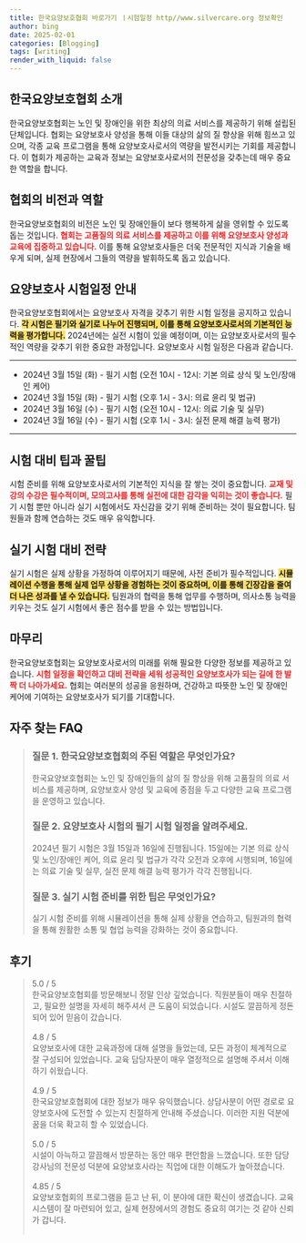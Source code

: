 ```yaml
---
title: 한국요양보호협회 바로가기 ㅣ시험일정 http//www.silvercare.org 정보확인
author: bing
date: 2025-02-01
categories: [Blogging]
tags: [writing]
render_with_liquid: false
---
```



<h2 id='한국요양보호협회 소개'>한국요양보호협회 소개</h2>

<p>한국요양보호협회는 노인 및 장애인을 위한 최상의 의료 서비스를 제공하기 위해 설립된 단체입니다. 협회는 요양보호사 양성을 통해 이들 대상의 삶의 질 향상을 위해 힘쓰고 있으며, 각종 교육 프로그램을 통해 요양보호사로서의 역량을 발전시키는 기회를 제공합니다. 이 협회가 제공하는 교육과 정보는 요양보호사로서의 전문성을 갖추는데 매우 중요한 역할을 합니다. </p>

<h2 id='협회의 비전과 역할'>협회의 비전과 역할</h2>

<p>한국요양보호협회의 비전은 노인 및 장애인들이 보다 행복하게 삶을 영위할 수 있도록 돕는 것입니다. <b><span style="color: #ee2323;">협회는 고품질의 의료 서비스를 제공하고 이를 위해 요양보호사 양성과 교육에 집중하고 있습니다.</span></b> 이를 통해 요양보호사들은 더욱 전문적인 지식과 기술을 배우게 되며, 실제 현장에서 그들의 역량을 발휘하도록 돕고 있습니다.</p>

<h2 id='요양보호사 시험일정 안내'>요양보호사 시험일정 안내</h2>

<p>한국요양보호협회에서는 요양보호사 자격을 갖추기 위한 시험 일정을 공지하고 있습니다. <b><span style="background-color: #ffe066;">각 시험은 필기와 실기로 나누어 진행되며, 이를 통해 요양보호사로서의 기본적인 능력을 평가합니다.</span></b> 2024년에는 실전 시험이 있을 예정이며, 이는 요양보호사로서의 필수적인 역량을 갖추기 위한 중요한 과정입니다. 요양보호사 시험 일정은 다음과 같습니다.</p>

<hr />

<ul>
    <li>2024년 3월 15일 (화) - 필기 시험 (오전 10시 - 12시: 기본 의료 상식 및 노인/장애인 케어)</li>
    <li>2024년 3월 15일 (화) - 필기 시험 (오후 1시 - 3시: 의료 윤리 및 법규)</li>
    <li>2024년 3월 16일 (수) - 필기 시험 (오전 10시 - 12시: 의료 기술 및 실무)</li>
    <li>2024년 3월 16일 (수) - 필기 시험 (오후 1시 - 3시: 실전 문제 해결 능력 평가)</li>
</ul>

<hr />

<h2 id='시험 대비 팁과 꿀팁'>시험 대비 팁과 꿀팁</h2>

<p>시험 준비를 위해 요양보호사로서의 기본적인 지식을 잘 쌓는 것이 중요합니다. <b><span style="color: #ee2323;">교재 및 강의 수강은 필수적이며, 모의고사를 통해 실전에 대한 감각을 익히는 것이 좋습니다.</span></b> 필기 시험 뿐만 아니라 실기 시험에서도 자신감을 갖기 위해 준비하는 것이 필요합니다. 팀원들과 함께 연습하는 것도 매우 유익합니다.</p>

<h2 id='실기 시험 대비 전략'>실기 시험 대비 전략</h2>

<p>실기 시험은 실제 상황을 가정하여 이루어지기 때문에, 사전 준비가 필수적입니다. <b><span style="background-color: #ffe066;">시뮬레이션 수행을 통해 실제 업무 상황을 경험하는 것이 중요하며, 이를 통해 긴장감을 줄여 더 나은 성과를 낼 수 있습니다.</span></b> 팀원과의 협력을 통해 업무를 수행하며, 의사소통 능력을 키우는 것도 실기 시험에서 좋은 점수를 받을 수 있는 방법입니다.</p>

<h2 id='마무리'>마무리</h2>

<p>한국요양보호협회는 요양보호사로서의 미래를 위해 필요한 다양한 정보를 제공하고 있습니다. <b><span style="color: #ee2323;">시험 일정을 확인하고 대비 전략을 세워 성공적인 요양보호사가 되는 길에 한 발짝 더 나아가세요.</span></b> 협회는 여러분의 성공을 응원하며, 건강하고 따뜻한 노인 및 장애인 케어에 기여하는 요양보호사가 되기를 기대합니다.</p>


<h2 id='자주_찾는_FAQ'>자주 찾는 FAQ</h2>
<div itemscope="" itemtype="https://schema.org/FAQPage"> 
<blockquote> 
<div itemscope="" itemprop="mainEntity" itemtype="https://schema.org/Question"> 
<h3 itemprop="name">질문 1. 한국요양보호협회의 주된 역할은 무엇인가요?</h3> 
<div itemscope="" itemprop="acceptedAnswer" itemtype="https://schema.org/Answer"> 
<span itemprop="text"> 
<p>한국요양보호협회는 노인 및 장애인들의 삶의 질 향상을 위해 고품질의 의료 서비스를 제공하며, 요양보호사 양성 및 교육에 중점을 두고 다양한 교육 프로그램을 운영하고 있습니다.</p> 
</span> 
</div> 
</div> 

<div itemscope="" itemprop="mainEntity" itemtype="https://schema.org/Question"> 
<h3 itemprop="name">질문 2. 요양보호사 시험의 필기 시험 일정을 알려주세요.</h3> 
<div itemscope="" itemprop="acceptedAnswer" itemtype="https://schema.org/Answer"> 
<span itemprop="text"> 
<p>2024년 필기 시험은 3월 15일과 16일에 진행됩니다. 15일에는 기본 의료 상식 및 노인/장애인 케어, 의료 윤리 및 법규가 각각 오전과 오후에 시행되며, 16일에는 의료 기술 및 실무, 실전 문제 해결 능력 평가가 각각 진행됩니다.</p> 
</span> 
</div> 
</div> 

<div itemscope="" itemprop="mainEntity" itemtype="https://schema.org/Question"> 
<h3 itemprop="name">질문 3. 실기 시험 준비를 위한 팁은 무엇인가요?</h3> 
<div itemscope="" itemprop="acceptedAnswer" itemtype="https://schema.org/Answer"> 
<span itemprop="text"> 
<p>실기 시험 준비를 위해 시뮬레이션을 통해 실제 상황을 연습하고, 팀원과의 협력을 통해 원활한 소통 및 협업 능력을 강화하는 것이 중요합니다.</p> 
</span> 
</div> 
</div> 
</blockquote> 
</div>
<h2 id='후기'>후기</h2>
<div itemscope itemtype="https://schema.org/Product">
  <blockquote>
  <div itemprop="review" itemscope itemtype="https://schema.org/Review">
      <div itemprop="reviewRating" itemscope itemtype="https://schema.org/Rating"> <span itemprop="ratingValue">5.0</span> / <span itemprop="bestRating">5</span> </div>
      <span itemprop="reviewBody">한국요양보호협회를 방문해보니 정말 인상 깊었습니다. 직원분들이 매우 친절하고, 필요한 설명을 자세히 해주셔서 큰 도움이 되었습니다. 시설도 깔끔하게 정돈되어 있어 믿음이 갔습니다.</span>
  </div>
  <br>
  <div itemprop="review" itemscope itemtype="https://schema.org/Review">
      <div itemprop="reviewRating" itemscope itemtype="https://schema.org/Rating"> <span itemprop="ratingValue">4.8</span> / <span itemprop="bestRating">5</span> </div>
      <span itemprop="reviewBody">요양보호사에 대한 교육과정에 대해 설명을 들었는데, 모든 과정이 체계적으로 잘 구성되어 있었습니다. 교육 담당자분이 매우 열정적으로 설명해 주셔서 이해하기 쉬웠습니다.</span>
  </div>
  <br>
  <div itemprop="review" itemscope itemtype="https://schema.org/Review">
      <div itemprop="reviewRating" itemscope itemtype="https://schema.org/Rating"> <span itemprop="ratingValue">4.9</span> / <span itemprop="bestRating">5</span> </div>
      <span itemprop="reviewBody">한국요양보호협회에 대한 정보가 매우 유익했습니다. 상담사분이 어떤 경로로 요양보호사에 도전할 수 있는지 친절하게 안내해 주셨습니다. 이러한 지원 덕분에 꿈을 더욱 확고히 할 수 있었습니다.</span>
  </div>
  <br>
  <div itemprop="review" itemscope itemtype="https://schema.org/Review">
      <div itemprop="reviewRating" itemscope itemtype="https://schema.org/Rating"> <span itemprop="ratingValue">5.0</span> / <span itemprop="bestRating">5</span> </div>
      <span itemprop="reviewBody">시설이 아늑하고 깔끔해서 방문하는 동안 매우 편안함을 느꼈습니다. 또한 담당 강사님의 전문성 덕분에 요양보호사라는 직업에 대한 이해도가 높아졌습니다.</span>
  </div>
  <br>
  <div itemprop="review" itemscope itemtype="https://schema.org/Review">
      <div itemprop="reviewRating" itemscope itemtype="https://schema.org/Rating"> <span itemprop="ratingValue">4.85</span> / <span itemprop="bestRating">5</span> </div>
      <span itemprop="reviewBody">요양보호협회의 프로그램을 듣고 난 뒤, 이 분야에 대한 확신이 생겼습니다. 교육 시스템이 잘 마련되어 있고, 실제 현장에서의 경험도 중요히 여기는 것 같아 신뢰가 갑니다.</span>
  </div>
  <br>
  </blockquote>
</div>
